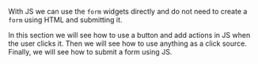With JS we can use the `form` widgets directly and do not need to create a `form` using HTML and submitting it.

In this section we will see how to use a button and add actions in JS when the user clicks it. Then we will see how to use anything as a click source. Finally, we will see how to submit a form using JS.